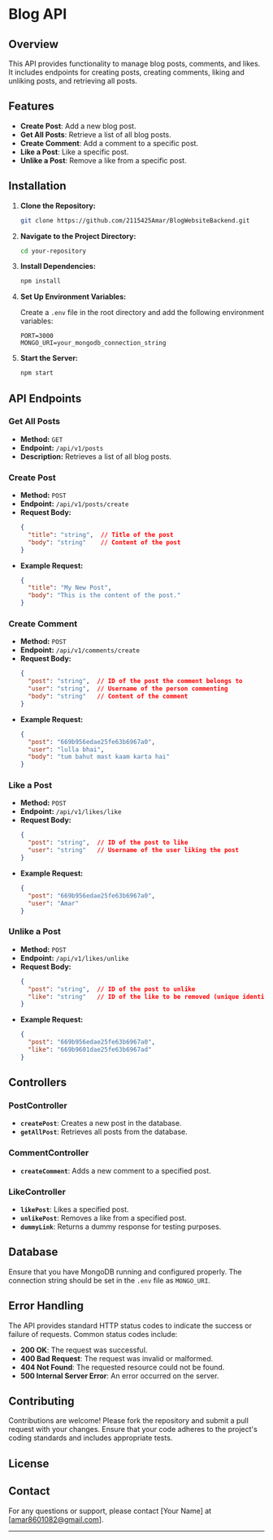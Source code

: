 # Blog API

## Overview

This API provides functionality to manage blog posts, comments, and likes. It includes endpoints for creating posts, creating comments, liking and unliking posts, and retrieving all posts.

## Features

- **Create Post**: Add a new blog post.
- **Get All Posts**: Retrieve a list of all blog posts.
- **Create Comment**: Add a comment to a specific post.
- **Like a Post**: Like a specific post.
- **Unlike a Post**: Remove a like from a specific post.

## Installation

1. **Clone the Repository:**

   ```bash
   git clone https://github.com/2115425Amar/BlogWebsiteBackend.git
   ```

2. **Navigate to the Project Directory:**

   ```bash
   cd your-repository
   ```

3. **Install Dependencies:**

   ```bash
   npm install
   ```

4. **Set Up Environment Variables:**

   Create a `.env` file in the root directory and add the following environment variables:

   ```plaintext
   PORT=3000
   MONGO_URI=your_mongodb_connection_string
   ```

5. **Start the Server:**

   ```bash
   npm start
   ```

## API Endpoints

### Get All Posts

- **Method:** `GET`
- **Endpoint:** `/api/v1/posts`
- **Description:** Retrieves a list of all blog posts.

### Create Post

- **Method:** `POST`
- **Endpoint:** `/api/v1/posts/create`
- **Request Body:**
  ```json
  {
    "title": "string",  // Title of the post
    "body": "string"    // Content of the post
  }
  ```
- **Example Request:**
  ```json
  {
    "title": "My New Post",
    "body": "This is the content of the post."
  }
  ```

### Create Comment

- **Method:** `POST`
- **Endpoint:** `/api/v1/comments/create`
- **Request Body:**
  ```json
  {
    "post": "string",  // ID of the post the comment belongs to
    "user": "string",  // Username of the person commenting
    "body": "string"   // Content of the comment
  }
  ```
- **Example Request:**
  ```json
  {
    "post": "669b956edae25fe63b6967a0",
    "user": "lulla bhai",
    "body": "tum bahut mast kaam karta hai"
  }
  ```

### Like a Post

- **Method:** `POST`
- **Endpoint:** `/api/v1/likes/like`
- **Request Body:**
  ```json
  {
    "post": "string",  // ID of the post to like
    "user": "string"   // Username of the user liking the post
  }
  ```
- **Example Request:**
  ```json
  {
    "post": "669b956edae25fe63b6967a0",
    "user": "Amar"
  }
  ```

### Unlike a Post

- **Method:** `POST`
- **Endpoint:** `/api/v1/likes/unlike`
- **Request Body:**
  ```json
  {
    "post": "string",  // ID of the post to unlike
    "like": "string"   // ID of the like to be removed (unique identifier for the like entry)
  }
  ```
- **Example Request:**
  ```json
  {
    "post": "669b956edae25fe63b6967a0",
    "like": "669b9601dae25fe63b6967ad"
  }
  ```

## Controllers

### PostController

- **`createPost`**: Creates a new post in the database.
- **`getAllPost`**: Retrieves all posts from the database.

### CommentController

- **`createComment`**: Adds a new comment to a specified post.

### LikeController

- **`likePost`**: Likes a specified post.
- **`unlikePost`**: Removes a like from a specified post.
- **`dummyLink`**: Returns a dummy response for testing purposes.

## Database

Ensure that you have MongoDB running and configured properly. The connection string should be set in the `.env` file as `MONGO_URI`.

## Error Handling

The API provides standard HTTP status codes to indicate the success or failure of requests. Common status codes include:

- **200 OK**: The request was successful.
- **400 Bad Request**: The request was invalid or malformed.
- **404 Not Found**: The requested resource could not be found.
- **500 Internal Server Error**: An error occurred on the server.

## Contributing

Contributions are welcome! Please fork the repository and submit a pull request with your changes. Ensure that your code adheres to the project's coding standards and includes appropriate tests.

## License

<!-- This project is licensed under the MIT License - see the [LICENSE](LICENSE) file for details. -->

## Contact

For any questions or support, please contact [Your Name] at [amar8601082@gmail.com].

---